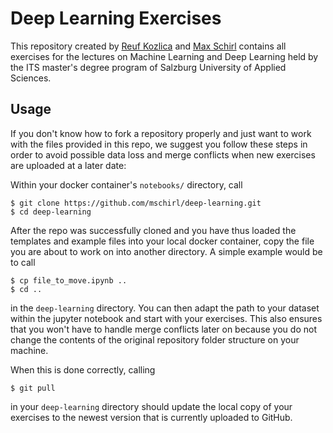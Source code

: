 # Deep Learning Exercises


This repository created by [Reuf Kozlica](https://github.com/reufko) and [Max Schirl](https://github.com/mschirl) contains all exercises for the lectures on Machine Learning and Deep Learning held by the ITS master's degree program of Salzburg University of Applied Sciences.


## Usage
If you don't know how to fork a repository properly and just want to work with the files provided in this repo, we suggest you follow these steps in order to avoid possible data loss and merge conflicts when new exercises are uploaded at a later date:

Within your docker container's `notebooks/` directory, call

```
$ git clone https://github.com/mschirl/deep-learning.git
$ cd deep-learning
```

After the repo was successfully cloned and you have thus loaded the templates and example files into your local docker container, copy the file you are about to work on into another directory.
A simple example would be to call

```
$ cp file_to_move.ipynb ..
$ cd ..
```

in the `deep-learning` directory. You can then adapt the path to your dataset within the jupyter notebook and start with your exercises. This also ensures that you won't have to handle merge conflicts later on because you do not change the contents of the original repository folder structure on your machine.

When this is done correctly, calling

```
$ git pull
```

in your `deep-learning` directory should update the local copy of your exercises to the newest version that is currently uploaded to GitHub.
